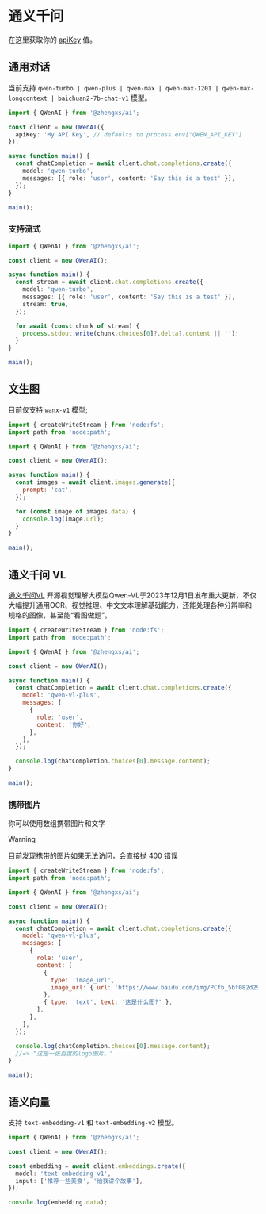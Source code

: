 # 通义千问

在这里获取你的
[apiKey](https://help.aliyun.com/zh/dashscope/developer-reference/activate-dashscope-and-create-an-api-key)
值。

## 通用对话

当前支持 `qwen-turbo | qwen-plus | qwen-max | qwen-max-1201 | qwen-max-longcontext | baichuan2-7b-chat-v1` 模型。

```ts
import { QWenAI } from '@zhengxs/ai';

const client = new QWenAI({
  apiKey: 'My API Key', // defaults to process.env["QWEN_API_KEY"]
});

async function main() {
  const chatCompletion = await client.chat.completions.create({
    model: 'qwen-turbo',
    messages: [{ role: 'user', content: 'Say this is a test' }],
  });
}

main();
```

### 支持流式

```ts
import { QWenAI } from '@zhengxs/ai';

const client = new QWenAI();

async function main() {
  const stream = await client.chat.completions.create({
    model: 'qwen-turbo',
    messages: [{ role: 'user', content: 'Say this is a test' }],
    stream: true,
  });

  for await (const chunk of stream) {
    process.stdout.write(chunk.choices[0]?.delta?.content || '');
  }
}

main();
```

## 文生图

目前仅支持 `wanx-v1` 模型;

```js
import { createWriteStream } from 'node:fs';
import path from 'node:path';

import { QWenAI } from '@zhengxs/ai';

const client = new QWenAI();

async function main() {
  const images = await client.images.generate({
    prompt: 'cat',
  });

  for (const image of images.data) {
    console.log(image.url);
  }
}

main();
```

## 通义千问 VL

[通义千问VL](https://help.aliyun.com/zh/dashscope/developer-reference/qwen-vl-plus) 开源视觉理解大模型Qwen-VL于2023年12月1日发布重大更新，不仅大幅提升通用OCR、视觉推理、中文文本理解基础能力，还能处理各种分辨率和规格的图像，甚至能“看图做题”。

```js
import { createWriteStream } from 'node:fs';
import path from 'node:path';

import { QWenAI } from '@zhengxs/ai';

const client = new QWenAI();

async function main() {
  const chatCompletion = await client.chat.completions.create({
    model: 'qwen-vl-plus',
    messages: [
      {
        role: 'user',
        content: '你好',
      },
    ],
  });

  console.log(chatCompletion.choices[0].message.content);
}

main();
```

### 携带图片

你可以使用数组携带图片和文字

> [!WARNING]
> 目前发现携带的图片如果无法访问，会直接抛 400 错误

```js
import { createWriteStream } from 'node:fs';
import path from 'node:path';

import { QWenAI } from '@zhengxs/ai';

const client = new QWenAI();

async function main() {
  const chatCompletion = await client.chat.completions.create({
    model: 'qwen-vl-plus',
    messages: [
      {
        role: 'user',
        content: [
          {
            type: 'image_url',
            image_url: { url: 'https://www.baidu.com/img/PCfb_5bf082d29588c07f842ccde3f97243ea.png' },
          },
          { type: 'text', text: '这是什么图?' },
        ],
      },
    ],
  });

  console.log(chatCompletion.choices[0].message.content);
  //=> "这是一张百度的logo图片。"
}

main();
```

## 语义向量

支持 `text-embedding-v1` 和 `text-embedding-v2` 模型。

```ts
import { QWenAI } from '@zhengxs/ai';

const client = new QWenAI();

const embedding = await client.embeddings.create({
  model: 'text-embedding-v1',
  input: ['推荐一些美食', '给我讲个故事'],
});

console.log(embedding.data);
```
